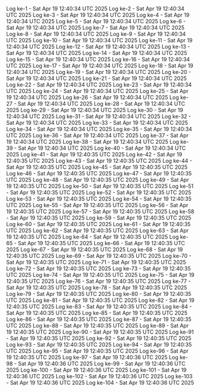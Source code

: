 Log ke-1 - Sat Apr 19 12:40:34 UTC 2025
Log ke-2 - Sat Apr 19 12:40:34 UTC 2025
Log ke-3 - Sat Apr 19 12:40:34 UTC 2025
Log ke-4 - Sat Apr 19 12:40:34 UTC 2025
Log ke-5 - Sat Apr 19 12:40:34 UTC 2025
Log ke-6 - Sat Apr 19 12:40:34 UTC 2025
Log ke-7 - Sat Apr 19 12:40:34 UTC 2025
Log ke-8 - Sat Apr 19 12:40:34 UTC 2025
Log ke-9 - Sat Apr 19 12:40:34 UTC 2025
Log ke-10 - Sat Apr 19 12:40:34 UTC 2025
Log ke-11 - Sat Apr 19 12:40:34 UTC 2025
Log ke-12 - Sat Apr 19 12:40:34 UTC 2025
Log ke-13 - Sat Apr 19 12:40:34 UTC 2025
Log ke-14 - Sat Apr 19 12:40:34 UTC 2025
Log ke-15 - Sat Apr 19 12:40:34 UTC 2025
Log ke-16 - Sat Apr 19 12:40:34 UTC 2025
Log ke-17 - Sat Apr 19 12:40:34 UTC 2025
Log ke-18 - Sat Apr 19 12:40:34 UTC 2025
Log ke-19 - Sat Apr 19 12:40:34 UTC 2025
Log ke-20 - Sat Apr 19 12:40:34 UTC 2025
Log ke-21 - Sat Apr 19 12:40:34 UTC 2025
Log ke-22 - Sat Apr 19 12:40:34 UTC 2025
Log ke-23 - Sat Apr 19 12:40:34 UTC 2025
Log ke-24 - Sat Apr 19 12:40:34 UTC 2025
Log ke-25 - Sat Apr 19 12:40:34 UTC 2025
Log ke-26 - Sat Apr 19 12:40:34 UTC 2025
Log ke-27 - Sat Apr 19 12:40:34 UTC 2025
Log ke-28 - Sat Apr 19 12:40:34 UTC 2025
Log ke-29 - Sat Apr 19 12:40:34 UTC 2025
Log ke-30 - Sat Apr 19 12:40:34 UTC 2025
Log ke-31 - Sat Apr 19 12:40:34 UTC 2025
Log ke-32 - Sat Apr 19 12:40:34 UTC 2025
Log ke-33 - Sat Apr 19 12:40:34 UTC 2025
Log ke-34 - Sat Apr 19 12:40:34 UTC 2025
Log ke-35 - Sat Apr 19 12:40:34 UTC 2025
Log ke-36 - Sat Apr 19 12:40:34 UTC 2025
Log ke-37 - Sat Apr 19 12:40:34 UTC 2025
Log ke-38 - Sat Apr 19 12:40:34 UTC 2025
Log ke-39 - Sat Apr 19 12:40:34 UTC 2025
Log ke-40 - Sat Apr 19 12:40:34 UTC 2025
Log ke-41 - Sat Apr 19 12:40:35 UTC 2025
Log ke-42 - Sat Apr 19 12:40:35 UTC 2025
Log ke-43 - Sat Apr 19 12:40:35 UTC 2025
Log ke-44 - Sat Apr 19 12:40:35 UTC 2025
Log ke-45 - Sat Apr 19 12:40:35 UTC 2025
Log ke-46 - Sat Apr 19 12:40:35 UTC 2025
Log ke-47 - Sat Apr 19 12:40:35 UTC 2025
Log ke-48 - Sat Apr 19 12:40:35 UTC 2025
Log ke-49 - Sat Apr 19 12:40:35 UTC 2025
Log ke-50 - Sat Apr 19 12:40:35 UTC 2025
Log ke-51 - Sat Apr 19 12:40:35 UTC 2025
Log ke-52 - Sat Apr 19 12:40:35 UTC 2025
Log ke-53 - Sat Apr 19 12:40:35 UTC 2025
Log ke-54 - Sat Apr 19 12:40:35 UTC 2025
Log ke-55 - Sat Apr 19 12:40:35 UTC 2025
Log ke-56 - Sat Apr 19 12:40:35 UTC 2025
Log ke-57 - Sat Apr 19 12:40:35 UTC 2025
Log ke-58 - Sat Apr 19 12:40:35 UTC 2025
Log ke-59 - Sat Apr 19 12:40:35 UTC 2025
Log ke-60 - Sat Apr 19 12:40:35 UTC 2025
Log ke-61 - Sat Apr 19 12:40:35 UTC 2025
Log ke-62 - Sat Apr 19 12:40:35 UTC 2025
Log ke-63 - Sat Apr 19 12:40:35 UTC 2025
Log ke-64 - Sat Apr 19 12:40:35 UTC 2025
Log ke-65 - Sat Apr 19 12:40:35 UTC 2025
Log ke-66 - Sat Apr 19 12:40:35 UTC 2025
Log ke-67 - Sat Apr 19 12:40:35 UTC 2025
Log ke-68 - Sat Apr 19 12:40:35 UTC 2025
Log ke-69 - Sat Apr 19 12:40:35 UTC 2025
Log ke-70 - Sat Apr 19 12:40:35 UTC 2025
Log ke-71 - Sat Apr 19 12:40:35 UTC 2025
Log ke-72 - Sat Apr 19 12:40:35 UTC 2025
Log ke-73 - Sat Apr 19 12:40:35 UTC 2025
Log ke-74 - Sat Apr 19 12:40:35 UTC 2025
Log ke-75 - Sat Apr 19 12:40:35 UTC 2025
Log ke-76 - Sat Apr 19 12:40:35 UTC 2025
Log ke-77 - Sat Apr 19 12:40:35 UTC 2025
Log ke-78 - Sat Apr 19 12:40:35 UTC 2025
Log ke-79 - Sat Apr 19 12:40:35 UTC 2025
Log ke-80 - Sat Apr 19 12:40:35 UTC 2025
Log ke-81 - Sat Apr 19 12:40:35 UTC 2025
Log ke-82 - Sat Apr 19 12:40:35 UTC 2025
Log ke-83 - Sat Apr 19 12:40:35 UTC 2025
Log ke-84 - Sat Apr 19 12:40:35 UTC 2025
Log ke-85 - Sat Apr 19 12:40:35 UTC 2025
Log ke-86 - Sat Apr 19 12:40:35 UTC 2025
Log ke-87 - Sat Apr 19 12:40:35 UTC 2025
Log ke-88 - Sat Apr 19 12:40:35 UTC 2025
Log ke-89 - Sat Apr 19 12:40:35 UTC 2025
Log ke-90 - Sat Apr 19 12:40:35 UTC 2025
Log ke-91 - Sat Apr 19 12:40:35 UTC 2025
Log ke-92 - Sat Apr 19 12:40:35 UTC 2025
Log ke-93 - Sat Apr 19 12:40:35 UTC 2025
Log ke-94 - Sat Apr 19 12:40:35 UTC 2025
Log ke-95 - Sat Apr 19 12:40:35 UTC 2025
Log ke-96 - Sat Apr 19 12:40:35 UTC 2025
Log ke-97 - Sat Apr 19 12:40:36 UTC 2025
Log ke-98 - Sat Apr 19 12:40:36 UTC 2025
Log ke-99 - Sat Apr 19 12:40:36 UTC 2025
Log ke-100 - Sat Apr 19 12:40:36 UTC 2025
Log ke-101 - Sat Apr 19 12:40:36 UTC 2025
Log ke-102 - Sat Apr 19 12:40:36 UTC 2025
Log ke-103 - Sat Apr 19 12:40:36 UTC 2025
Log ke-104 - Sat Apr 19 12:40:36 UTC 2025
